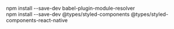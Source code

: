 npm install --save-dev babel-plugin-module-resolver  
npm install --save-dev @types/styled-components @types/styled-components-react-native
